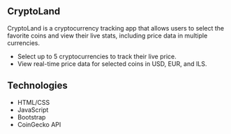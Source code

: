 ## CryptoLand

CryptoLand is a cryptocurrency tracking app that allows users to select the favorite coins and view their live stats, including price data in multiple currencies.

- Select up to 5 cryptocurrencies to track their live price.
- View real-time price data for selected coins in USD, EUR, and ILS.


## Technologies

- HTML/CSS
- JavaScript
- Bootstrap
- CoinGecko API

